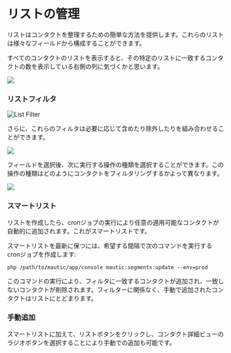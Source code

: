 # リストの管理

リストはコンタクトを整理するための簡単な方法を提供します。これらのリストは様々なフィールドから構成することができます。

すべてのコンタクトのリストを表示すると、その特定のリストに一致するコンタクトの数を表示している右側の列に気づくかと思います。

![](http://drop.dbh.li/image/3v3F2v280n1z/Image%202014-11-16%20at%209.32.16%20PM.png)

### リストフィルタ

![List Filter](http://drop.dbh.li/image/3j350h370g0t/Image%202014-11-16%20at%209.13.39%20PM.png)

さらに、これらのフィルタは必要に応じて含めたり除外したりを組み合わせることができます。

![](http://drop.dbh.li/image/2u090o1n252V/Image%202014-11-16%20at%209.16.12%20PM.png)

フィールドを選択後、次に実行する操作の種類を選択することができます。この操作の種類はどのようにコンタクトをフィルタリングするかよって異なります。

![](http://drop.dbh.li/image/3o0a32313h07/Image%202014-11-16%20at%209.26.57%20PM.png)

### スマートリスト

リストを作成したら、cronジョブの実行により任意の適用可能なコンタクトが自動的に追加されます。これがスマートリストです。

スマートリストを最新に保つには、希望する間隔で次のコマンドを実行するcronジョブを作成します:

```
php /path/to/mautic/app/console mautic:segments:update --env=prod
```

このコマンドの実行により、フィルタに一致するコンタクトが追加され、一致しないコンタクトが削除されます。フィルターに関係なく、手動で追加されたコンタクトはリストにとどまります。

### 手動追加

スマートリストに加えて、リストボタンをクリックし、コンタクト詳細ビューのラジオボタンを選択することにより手動での追加も可能です。
